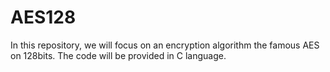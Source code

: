 # AES128
In this repository, we will focus on an encryption algorithm the famous AES on 128bits. The code will be provided in C language.
